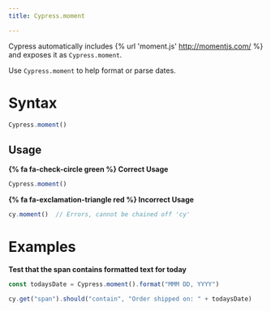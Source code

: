 ```yaml
---
title: Cypress.moment

---
```


Cypress automatically includes {% url 'moment.js' http://momentjs.com/ %} and exposes it as `Cypress.moment`.

Use `Cypress.moment` to help format or parse dates.

# Syntax

```javascript
Cypress.moment()
```

## Usage

**{% fa fa-check-circle green %} Correct Usage**

```javascript
Cypress.moment()
```

**{% fa fa-exclamation-triangle red %} Incorrect Usage**

```javascript
cy.moment()  // Errors, cannot be chained off 'cy'
```

# Examples

**Test that the span contains formatted text for today**

```javascript
const todaysDate = Cypress.moment().format("MMM DD, YYYY")

cy.get("span").should("contain", "Order shipped on: " + todaysDate)
```
